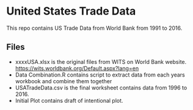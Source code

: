 # United States Trade Data

This repo contains US Trade Data from World Bank from 1991 to 2016. 

## Files

 - xxxxUSA.xlsx is the original files from WITS on World Bank  website. https://wits.worldbank.org/Default.aspx?lang=en
 - Data Combination.R contains script to extract data from each years workbook and combine them together
 - USATradeData.csv is the final worksheet contains data from 1996 to 2016. 
 - Initial Plot contains draft of intentional plot. 


